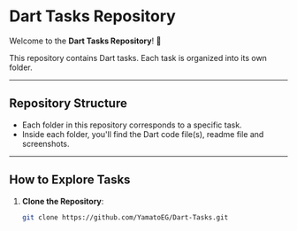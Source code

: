 # Dart Tasks Repository

Welcome to the **Dart Tasks Repository**! 🚀

This repository contains Dart tasks. Each task is organized into its own folder.

---

## Repository Structure

- Each folder in this repository corresponds to a specific task.
- Inside each folder, you'll find the Dart code file(s), readme file and screenshots.

---

## How to Explore Tasks

1. **Clone the Repository**:
   ```bash
   git clone https://github.com/YamatoEG/Dart-Tasks.git
   ```
  
